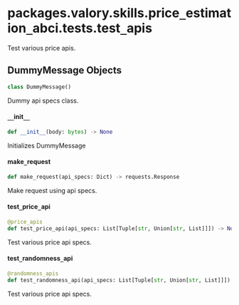 <a id="packages.valory.skills.price_estimation_abci.tests.test_apis"></a>

# packages.valory.skills.price`_`estimation`_`abci.tests.test`_`apis

Test various price apis.

<a id="packages.valory.skills.price_estimation_abci.tests.test_apis.DummyMessage"></a>

## DummyMessage Objects

```python
class DummyMessage()
```

Dummy api specs class.

<a id="packages.valory.skills.price_estimation_abci.tests.test_apis.DummyMessage.__init__"></a>

#### `__`init`__`

```python
def __init__(body: bytes) -> None
```

Initializes DummyMessage

<a id="packages.valory.skills.price_estimation_abci.tests.test_apis.make_request"></a>

#### make`_`request

```python
def make_request(api_specs: Dict) -> requests.Response
```

Make request using api specs.

<a id="packages.valory.skills.price_estimation_abci.tests.test_apis.test_price_api"></a>

#### test`_`price`_`api

```python
@price_apis
def test_price_api(api_specs: List[Tuple[str, Union[str, List]]]) -> None
```

Test various price api specs.

<a id="packages.valory.skills.price_estimation_abci.tests.test_apis.test_randomness_api"></a>

#### test`_`randomness`_`api

```python
@randomness_apis
def test_randomness_api(api_specs: List[Tuple[str, Union[str, List]]]) -> None
```

Test various price api specs.

